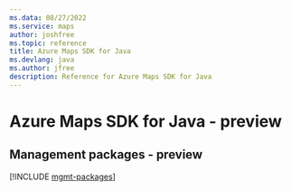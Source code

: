 ```yaml
---
ms.data: 08/27/2022
ms.service: maps
author: joshfree
ms.topic: reference
title: Azure Maps SDK for Java
ms.devlang: java
ms.author: jfree
description: Reference for Azure Maps SDK for Java
---
```

# Azure Maps SDK for Java - preview

## Management packages - preview
[!INCLUDE [mgmt-packages](maps-mgmt-index.md)]
